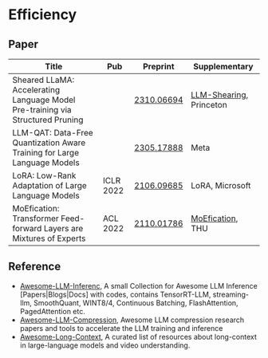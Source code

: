 # Efficiency

## Paper

| Title                                                                          | Pub       | Preprint                                    | Supplementary                                                         |
| ------------------------------------------------------------------------------ | --------- | ------------------------------------------- | --------------------------------------------------------------------- |
| Sheared LLaMA: Accelerating Language Model Pre-training via Structured Pruning |           | [2310.06694](https://arxiv.org/abs/2310.06694) | [LLM-Shearing](https://github.com/princeton-nlp/LLM-Shearing), Princeton |
| LLM-QAT: Data-Free Quantization Aware Training for Large Language Models       |           | [2305.17888](https://arxiv.org/abs/2305.17888) | Meta                                                                  |
| LoRA: Low-Rank Adaptation of Large Language Models                             | ICLR 2022 | [2106.09685](https://arxiv.org/abs/2106.09685) | LoRA, Microsoft                                                       |
| MoEfication: Transformer Feed-forward Layers are Mixtures of Experts           | ACL 2022  | [2110.01786](https://arxiv.org/abs/2110.01786) | [MoEfication](https://github.com/thunlp/MoEfication), THU                |

## Reference

- [Awesome-LLM-Inferenc](https://github.com/DefTruth/Awesome-LLM-Inference), A small Collection for Awesome LLM Inference [Papers|Blogs|Docs] with codes, contains TensorRT-LLM, streaming-llm, SmoothQuant, WINT8/4, Continuous Batching, FlashAttention, PagedAttention etc.
- [Awesome-LLM-Compression](https://github.com/HuangOwen/Awesome-LLM-Compression), Awesome LLM compression research papers and tools to accelerate the LLM training and inference
- [Awesome-Long-Context](https://github.com/showlab/Awesome-Long-Context), A curated list of resources about long-context in large-language models and video understanding.
